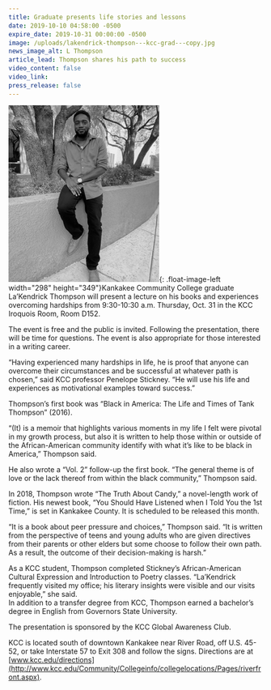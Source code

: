 ```yaml
---
title: Graduate presents life stories and lessons
date: 2019-10-10 04:58:00 -0500
expire_date: 2019-10-31 00:00:00 -0500
image: /uploads/lakendrick-thompson---kcc-grad---copy.jpg
news_image_alt: L Thompson
article_lead: Thompson shares his path to success
video_content: false
video_link:
press_release: false
---
```


![](/uploads/lakendrick-thompson---kcc-grad---copy.jpg){: .float-image-left width="298" height="349"}Kankakee Community College graduate La’Kendrick Thompson will present a lecture on his books and experiences overcoming hardships from 9:30-10:30 a.m. Thursday, Oct. 31 in the KCC Iroquois Room, Room D152.

The event is free and the public is invited. Following the presentation, there will be time for questions. The event is also appropriate for those interested in a writing career.&nbsp;

“Having experienced many hardships in life, he is proof that anyone can overcome their circumstances and be successful at whatever path is chosen,” said KCC professor Penelope Stickney. “He will use his life and experiences as motivational examples toward success.”

Thompson’s first book was “Black in America: The Life and Times of Tank Thompson” (2016).&nbsp;

“(It) is a memoir that highlights various moments in my life I felt were pivotal in my growth process, but also it is written to help those within or outside of the African-American community identify with what it’s like to be black in America,” Thompson said.&nbsp;

He also wrote a “Vol. 2” follow-up the first book. “The general theme is of love or the lack thereof from within the black community,” Thompson said.

In 2018, Thompson wrote “The Truth About Candy,” a novel-length work of fiction. His newest book, “You Should Have Listened when I Told You the 1st Time,” is set in Kankakee County. It is scheduled to be released this month.&nbsp;

“It is a book about peer pressure and choices,” Thompson said. “It is written from the perspective of teens and young adults who are given directives from their parents or other elders but some choose to follow their own path. As a result, the outcome of their decision-making is harsh.”

As a KCC student, Thompson completed Stickney’s African-American Cultural Expression and Introduction to Poetry classes. “La’Kendrick frequently visited my office; his literary insights were visible and our visits enjoyable,” she said.<br>In addition to a transfer degree from KCC, Thompson earned a bachelor’s degree in English from Governors State University.&nbsp;

The presentation is sponsored by the KCC Global Awareness Club.

KCC is located south of downtown Kankakee near River Road, off U.S. 45-52, or take Interstate 57 to Exit 308 and follow the signs. Directions are at [www.kcc.edu/directions](http://www.kcc.edu/Community/Collegeinfo/collegelocations/Pages/riverfront.aspx).